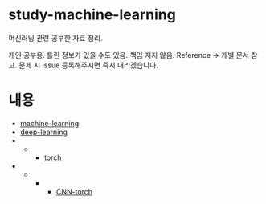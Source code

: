 # study-machine-learning

머신러닝 관련 공부한 자료 정리.

개인 공부용. 틀린 정보가 있을 수도 있음. 책임 지지 않음.
Reference -> 개별 문서 참고. 문제 시 issue 등록해주시면 즉시 내리겠습니다.

# 내용

- [machine-learning](https://github.com/PJunhyuk/study-machine-learning/blob/master/machine-learning.md)
- [deep-learning](https://github.com/PJunhyuk/study-machine-learning/blob/master/machine-learning.md)
- - - [torch](https://github.com/PJunhyuk/study-machine-learning/blob/master/torch.md)
- - - - [CNN-torch](https://github.com/PJunhyuk/cnn-torch)
